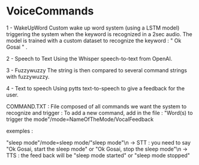 # VoiceCommands
1 - WakeUpWord 
Custom wake up word system (using a LSTM model) triggering the system when the keyword is recognized in a 2sec audio. 
The model is trained with a custom dataset to recognize the keyword : " Ok Gosai " .

2 - Speech to Text
Using the Whisper speech-to-text from OpenAI. 

3 - Fuzzywuzzy 
The string is then compared to several command strings with fuzzywuzzy. 

4 - Text to speech
Using pytts text-to-speech to give a feedback for the user. 




COMMAND.TXT : 
File composed of all commands we want the system to recognize and trigger : 
To add a new command, add in the file : 
"Word(s) to trigger the mode"/mode=NameOfTheMode/VocalFeedback

exemples : 

"sleep mode"/mode=sleep mode/"sleep mode"\n
-> STT : you need to say "Ok Gosai, start the sleep mode" or "Ok Gosai, stop the sleep mode"\n
-> TTS : the feed back will be "sleep mode started" or "sleep mode stopped"
